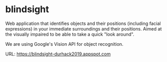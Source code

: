 # blindsight

Web application that identifies objects and their positions (including facial expressions) in your immediate surroundings and their positions. Aimed at the visually impaired to be able to take a quick "look around".

We are using Google's Vision API for object recognition.

URL: https://blindsight-durhack2019.appspot.com
